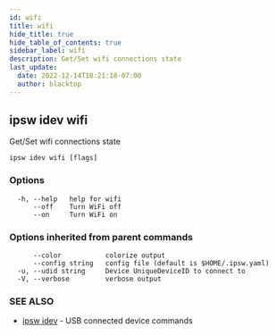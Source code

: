 ```yaml
---
id: wifi
title: wifi
hide_title: true
hide_table_of_contents: true
sidebar_label: wifi
description: Get/Set wifi connections state
last_update:
  date: 2022-12-14T18:21:18-07:00
  author: blacktop
---
```

## ipsw idev wifi

Get/Set wifi connections state

```
ipsw idev wifi [flags]
```

### Options

```
  -h, --help   help for wifi
      --off    Turn WiFi off
      --on     Turn WiFi on
```

### Options inherited from parent commands

```
      --color           colorize output
      --config string   config file (default is $HOME/.ipsw.yaml)
  -u, --udid string     Device UniqueDeviceID to connect to
  -V, --verbose         verbose output
```

### SEE ALSO

* [ipsw idev](/docs/cli/ipsw/idev)	 - USB connected device commands

